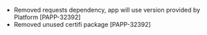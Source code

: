* Removed requests dependency, app will use version provided by Platform [PAPP-32392]
* Removed unused certifi package [PAPP-32392]